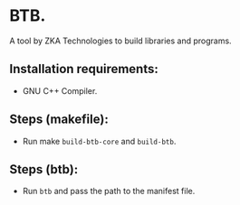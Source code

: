 # BTB.

A tool by ZKA Technologies to build libraries and programs.

## Installation requirements:

- GNU C++ Compiler.

## Steps (makefile):

- Run make `build-btb-core` and `build-btb`.

## Steps (btb):

- Run `btb` and pass the path to the manifest file.
